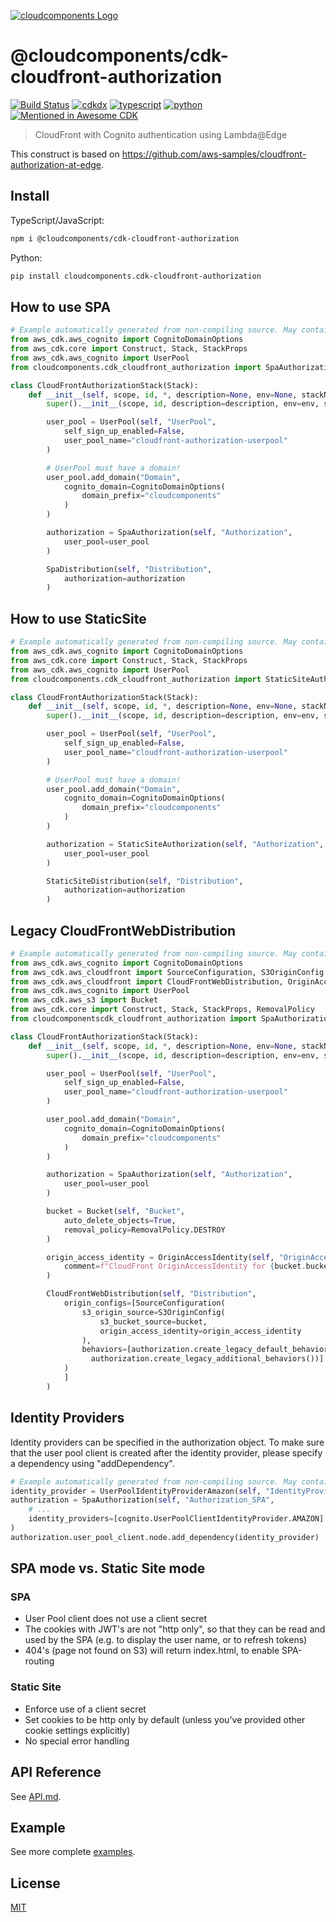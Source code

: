 [![cloudcomponents Logo](https://raw.githubusercontent.com/cloudcomponents/cdk-constructs/master/logo.png)](https://github.com/cloudcomponents/cdk-constructs)

# @cloudcomponents/cdk-cloudfront-authorization

[![Build Status](https://github.com/cloudcomponents/cdk-constructs/workflows/Build/badge.svg)](https://github.com/cloudcomponents/cdk-constructs/actions?query=workflow=Build)
[![cdkdx](https://img.shields.io/badge/buildtool-cdkdx-blue.svg)](https://github.com/hupe1980/cdkdx)
[![typescript](https://img.shields.io/badge/jsii-typescript-blueviolet.svg)](https://www.npmjs.com/package/@cloudcomponents/cdk-cloudfront-authorization)
[![python](https://img.shields.io/badge/jsii-python-blueviolet.svg)](https://pypi.org/project/cloudcomponents.cdk-cloudfront-authorization/)
[![Mentioned in Awesome CDK](https://awesome.re/mentioned-badge.svg)](https://github.com/kolomied/awesome-cdk)

> CloudFront with Cognito authentication using Lambda@Edge

This construct is based on https://github.com/aws-samples/cloudfront-authorization-at-edge.

## Install

TypeScript/JavaScript:

```bash
npm i @cloudcomponents/cdk-cloudfront-authorization
```

Python:

```bash
pip install cloudcomponents.cdk-cloudfront-authorization
```

## How to use SPA

```python
# Example automatically generated from non-compiling source. May contain errors.
from aws_cdk.aws_cognito import CognitoDomainOptions
from aws_cdk.core import Construct, Stack, StackProps
from aws_cdk.aws_cognito import UserPool
from cloudcomponents.cdk_cloudfront_authorization import SpaAuthorization, SpaDistribution

class CloudFrontAuthorizationStack(Stack):
    def __init__(self, scope, id, *, description=None, env=None, stackName=None, tags=None, synthesizer=None, terminationProtection=None, analyticsReporting=None):
        super().__init__(scope, id, description=description, env=env, stackName=stackName, tags=tags, synthesizer=synthesizer, terminationProtection=terminationProtection, analyticsReporting=analyticsReporting)

        user_pool = UserPool(self, "UserPool",
            self_sign_up_enabled=False,
            user_pool_name="cloudfront-authorization-userpool"
        )

        # UserPool must have a domain!
        user_pool.add_domain("Domain",
            cognito_domain=CognitoDomainOptions(
                domain_prefix="cloudcomponents"
            )
        )

        authorization = SpaAuthorization(self, "Authorization",
            user_pool=user_pool
        )

        SpaDistribution(self, "Distribution",
            authorization=authorization
        )
```

## How to use StaticSite

```python
# Example automatically generated from non-compiling source. May contain errors.
from aws_cdk.aws_cognito import CognitoDomainOptions
from aws_cdk.core import Construct, Stack, StackProps
from aws_cdk.aws_cognito import UserPool
from cloudcomponents.cdk_cloudfront_authorization import StaticSiteAuthorization, StaticSiteDistribution

class CloudFrontAuthorizationStack(Stack):
    def __init__(self, scope, id, *, description=None, env=None, stackName=None, tags=None, synthesizer=None, terminationProtection=None, analyticsReporting=None):
        super().__init__(scope, id, description=description, env=env, stackName=stackName, tags=tags, synthesizer=synthesizer, terminationProtection=terminationProtection, analyticsReporting=analyticsReporting)

        user_pool = UserPool(self, "UserPool",
            self_sign_up_enabled=False,
            user_pool_name="cloudfront-authorization-userpool"
        )

        # UserPool must have a domain!
        user_pool.add_domain("Domain",
            cognito_domain=CognitoDomainOptions(
                domain_prefix="cloudcomponents"
            )
        )

        authorization = StaticSiteAuthorization(self, "Authorization",
            user_pool=user_pool
        )

        StaticSiteDistribution(self, "Distribution",
            authorization=authorization
        )
```

## Legacy CloudFrontWebDistribution

```python
# Example automatically generated from non-compiling source. May contain errors.
from aws_cdk.aws_cognito import CognitoDomainOptions
from aws_cdk.aws_cloudfront import SourceConfiguration, S3OriginConfig
from aws_cdk.aws_cloudfront import CloudFrontWebDistribution, OriginAccessIdentity
from aws_cdk.aws_cognito import UserPool
from aws_cdk.aws_s3 import Bucket
from aws_cdk.core import Construct, Stack, StackProps, RemovalPolicy
from cloudcomponentscdk_cloudfront_authorization import SpaAuthorization

class CloudFrontAuthorizationStack(Stack):
    def __init__(self, scope, id, *, description=None, env=None, stackName=None, tags=None, synthesizer=None, terminationProtection=None, analyticsReporting=None):
        super().__init__(scope, id, description=description, env=env, stackName=stackName, tags=tags, synthesizer=synthesizer, terminationProtection=terminationProtection, analyticsReporting=analyticsReporting)

        user_pool = UserPool(self, "UserPool",
            self_sign_up_enabled=False,
            user_pool_name="cloudfront-authorization-userpool"
        )

        user_pool.add_domain("Domain",
            cognito_domain=CognitoDomainOptions(
                domain_prefix="cloudcomponents"
            )
        )

        authorization = SpaAuthorization(self, "Authorization",
            user_pool=user_pool
        )

        bucket = Bucket(self, "Bucket",
            auto_delete_objects=True,
            removal_policy=RemovalPolicy.DESTROY
        )

        origin_access_identity = OriginAccessIdentity(self, "OriginAccessIdentity",
            comment=f"CloudFront OriginAccessIdentity for {bucket.bucketName}"
        )

        CloudFrontWebDistribution(self, "Distribution",
            origin_configs=[SourceConfiguration(
                s3_origin_source=S3OriginConfig(
                    s3_bucket_source=bucket,
                    origin_access_identity=origin_access_identity
                ),
                behaviors=[authorization.create_legacy_default_behavior(), (SpreadElement ...authorization.createLegacyAdditionalBehaviors()
                  authorization.create_legacy_additional_behaviors())]
            )
            ]
        )
```

## Identity Providers

Identity providers can be specified in the authorization object. To make sure that the user pool client is created after the identity provider, please specify a dependency using "addDependency".

```python
# Example automatically generated from non-compiling source. May contain errors.
identity_provider = UserPoolIdentityProviderAmazon(self, "IdentityProvider")
authorization = SpaAuthorization(self, "Authorization_SPA",
    # ...
    identity_providers=[cognito.UserPoolClientIdentityProvider.AMAZON]
)
authorization.user_pool_client.node.add_dependency(identity_provider)
```

## SPA mode vs. Static Site mode

### SPA

* User Pool client does not use a client secret
* The cookies with JWT's are not "http only", so that they can be read and used by the SPA (e.g. to display the user name, or to refresh tokens)
* 404's (page not found on S3) will return index.html, to enable SPA-routing

### Static Site

* Enforce use of a client secret
* Set cookies to be http only by default (unless you've provided other cookie settings explicitly)
* No special error handling

## API Reference

See [API.md](https://github.com/cloudcomponents/cdk-constructs/tree/master/packages/cdk-cloudfront-authorization/API.md).

## Example

See more complete [examples](https://github.com/cloudcomponents/cdk-constructs/tree/master/examples).

## License

[MIT](https://github.com/cloudcomponents/cdk-constructs/tree/master/packages/cdk-cloudfront-authorization/LICENSE)
